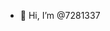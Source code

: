 - 👋 Hi, I’m @7281337

<!---
7281337/7281337 is a ✨ special ✨ repository because its `README.md` (this file) appears on your GitHub profile.
You can click the Preview link to take a look at your changes.
--->

